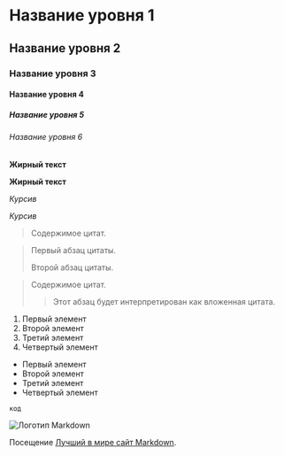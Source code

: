 # Название уровня 1

## Название уровня 2

### Название уровня 3

#### Название уровня 4

##### Название уровня 5

###### Название уровня 6

**Жирный текст**

__Жирный текст__

*Курсив*

_Курсив_

> Содержимое цитат.

> Первый абзац цитаты.
>
> Второй абзац цитаты.

> Содержимое цитат.
>
>> Этот абзац будет интерпретирован как вложенная цитата.

1. Первый элемент
2. Второй элемент
3. Третий элемент
4. Четвертый элемент

- Первый элемент
- Второй элемент
- Третий элемент
- Четвертый элемент

`код`


![Логотип Markdown](https://markdown.net.br/assets/img/basic-syntax/markdown-logo-small.png)

Посещение [Лучший в мире сайт Markdown](https://markdown.net.br).